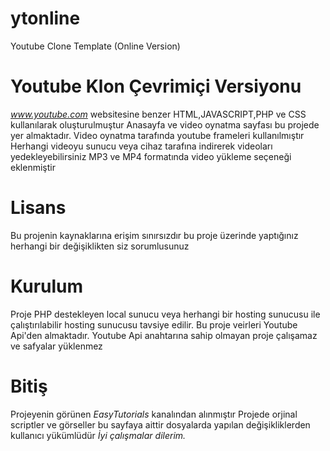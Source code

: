 # ytonline
Youtube Clone Template (Online Version)

# Youtube Klon Çevrimiçi Versiyonu
*www.youtube.com* websitesine benzer HTML,JAVASCRIPT,PHP ve CSS kullanılarak oluşturulmuştur
Anasayfa ve video oynatma sayfası bu projede yer almaktadır.
Video oynatma tarafında youtube frameleri kullanılmıştır
Herhangi videoyu sunucu veya cihaz tarafına indirerek videoları yedekleyebilirsiniz
MP3 ve MP4 formatında video yükleme seçeneği eklenmiştir


# Lisans
Bu projenin kaynaklarına erişim sınırsızdır bu proje üzerinde yaptığınız herhangi bir değişiklikten siz sorumlusunuz

# Kurulum
Proje PHP destekleyen local sunucu veya herhangi bir hosting sunucusu ile çalıştırılabilir hosting sunucusu tavsiye edilir.
Bu proje veirleri Youtube Api'den almaktadır. Youtube Api anahtarına sahip olmayan proje çalışamaz ve safyalar yüklenmez

# Bitiş
Projeyenin görünen *EasyTutorials* kanalından alınmıştır
Projede orjinal scriptler ve görseller bu sayfaya aittir dosyalarda yapılan değişikliklerden kullanıcı yükümlüdür
*İyi çalışmalar dilerim.*
